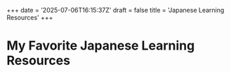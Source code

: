 +++
date = '2025-07-06T16:15:37Z'
draft = false
title = 'Japanese Learning Resources'
+++

# My Favorite Japanese Learning Resources
